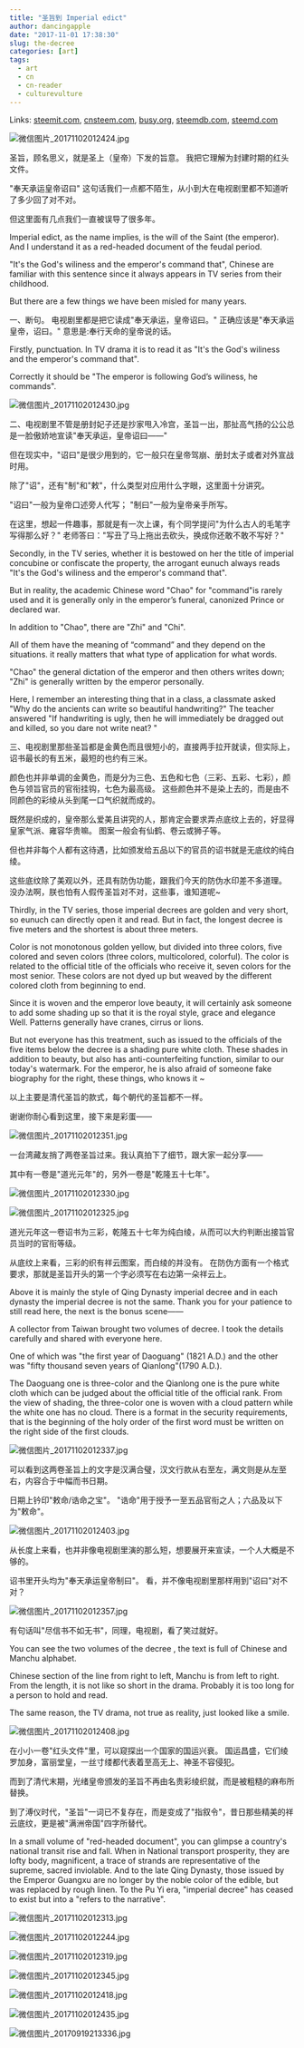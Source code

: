 ```yaml
---
title: "圣旨到 Imperial edict"
author: dancingapple
date: "2017-11-01 17:38:30"
slug: the-decree
categories: [art]
tags: 
  - art
  - cn
  - cn-reader
  - culturevulture
---
```


Links: [steemit.com](https://steemit.com/art/@dancingapple/the-decree), [cnsteem.com](https://cnsteem.com/art/@dancingapple/the-decree), [busy.org](https://busy.org/art/@dancingapple/the-decree), [steemdb.com](https://steemdb.com/art/@dancingapple/the-decree), [steemd.com](https://steemd.com/art/@dancingapple/the-decree)

![微信图片_20171102012424.jpg](https://steemitimages.com/DQmXJr4DKs6LZF5m6UP1g1WZ96UrVmXCa3FLgDAgser5Ujw/%E5%BE%AE%E4%BF%A1%E5%9B%BE%E7%89%87_20171102012424.jpg)

圣旨，顾名思义，就是圣上（皇帝）下发的旨意。
我把它理解为封建时期的红头文件。 

"奉天承运皇帝诏曰" 
这句话我们一点都不陌生，从小到大在电视剧里都不知道听了多少回了对不对。

 但这里面有几点我们一直被误导了很多年。

Imperial edict, as the name implies, is the will of the Saint (the emperor). 
And I understand it as a red-headed document of the feudal period. 

"It's the God's wiliness and the emperor's command that", Chinese are familiar with this sentence since it always appears in TV series from their childhood. 

But there are a few things we have been misled for many years.

一、断句。 
电视剧里都是把它读成"奉天承运，皇帝诏曰。" 
正确应该是"奉天承运皇帝，诏曰。"
意思是:奉行天命的皇帝说的话。

Firstly, punctuation.
 In TV drama it is to read it as "It's the God's wiliness and the emperor's command that". 

Correctly it should be "The emperor is following God’s wiliness, he commands". 

![微信图片_20171102012430.jpg](https://steemitimages.com/DQmbHsg52ikswWXDNKdtiHsxtUrwz57mPSffxQwKE88KaH5/%E5%BE%AE%E4%BF%A1%E5%9B%BE%E7%89%87_20171102012430.jpg)

二、电视剧里不管是册封妃子还是抄家甩入冷宫，圣旨一出，那扯高气扬的公公总是一脸傲娇地宣读"奉天承运，皇帝诏曰——" 

但在现实中，"诏曰"是很少用到的，它一般只在皇帝驾崩、册封太子或者对外宣战时用。

 除了"诏"，还有"制"和"敕"，什么类型对应用什么字眼，这里面十分讲究。

 "诏曰"一般为皇帝口述旁人代写；
 "制曰"一般为皇帝亲手所写。 

在这里，想起一件趣事，那就是有一次上课，有个同学提问"为什么古人的毛笔字写得那么好？" 
老师答曰："写丑了马上拖出去砍头，换成你还敢不敢不写好？"

Secondly, in the TV series, whether it is bestowed on her the title of imperial concubine or confiscate the property, the arrogant eunuch always reads "It's the God's wiliness and the emperor's command that". 

But in reality, the academic Chinese word "Chao" for "command"is rarely used and it is generally only in the emperor’s funeral, canonized Prince or declared war. 

In addition to "Chao", there are "Zhi" and "Chi".

 All of them have the meaning of “command” and they depend on the situations. it really matters that what type of application for what words. 

"Chao" the general dictation of the emperor and then others writes down;
 "Zhi" is generally written by the emperor personally. 

Here, I remember an interesting thing that in a class, a classmate asked "Why do the ancients can write so beautiful handwriting?" 
The teacher answered "If handwriting is ugly, then he will immediately be dragged out and killed, so you dare not write neat? "

三、电视剧里那些圣旨都是金黄色而且很短小的，直接两手拉开就读，但实际上，诏书最长的有五米，最短的也约有三米。

颜色也并非单调的金黄色，而是分为三色、五色和七色（三彩、五彩、七彩），颜色与领旨官员的官衔挂钩，七色为最高级。 
这些颜色并不是染上去的，而是由不同颜色的彩绫从头到尾一口气织就而成的。 

既然是织成的，皇帝那么爱美且讲究的人，那肯定会要求弄点底纹上去的，好显得皇家气派、雍容华贵嘛。 
图案一般会有仙鹤、卷云或狮子等。

 但也并非每个人都有这待遇，比如颁发给五品以下的官员的诏书就是无底纹的纯白绫。 

这些底纹除了美观以外，还具有防伪功能，跟我们今天的防伪水印差不多道理。 
没办法啊，朕也怕有人假传圣旨对不对，这些事，谁知道呢~

Thirdly, in the TV series, those imperial decrees are golden and very short, so eunuch can directly open it and read. 
But in fact, the longest decree is five meters and the shortest is about three meters. 

Color is not monotonous golden yellow, but divided into three colors, five colored and seven colors (three colors, multicolored, colorful). 
The color is related to the official title of the officials who receive it, seven colors for the most senior. 
These colors are not dyed up but weaved by the different colored cloth from beginning to end. 

Since it is woven and the emperor love beauty, it will certainly ask someone to add some shading up so that it is the royal style, grace and elegance Well. 
Patterns generally have cranes, cirrus or lions. 

But not everyone has this treatment, such as issued to the officials of the five items below the decree is a shading pure white cloth. 
These shades in addition to beauty, but also has anti-counterfeiting function, similar to our today's watermark.
 For the emperor, he is also afraid of someone fake biography for the right, these things, who knows it ~

以上主要是清代圣旨的款式，每个朝代的圣旨都不一样。 

谢谢你耐心看到这里，接下来是彩蛋—— 

![微信图片_20171102012351.jpg](https://steemitimages.com/DQmRvHzYDSSAYNWMd23ctW4TMpawU73XhQRZQoyKyGgxi9r/%E5%BE%AE%E4%BF%A1%E5%9B%BE%E7%89%87_20171102012351.jpg)

一台湾藏友捎了两卷圣旨过来。我认真拍下了细节，跟大家一起分享—— 

其中有一卷是"道光元年"的，另外一卷是"乾隆五十七年"。
 
![微信图片_20171102012330.jpg](https://steemitimages.com/DQmUiw4fMRv41aervAqLC9drbBkqy7id1WAhwGZr6aXpkGw/%E5%BE%AE%E4%BF%A1%E5%9B%BE%E7%89%87_20171102012330.jpg)

![微信图片_20171102012325.jpg](https://steemitimages.com/DQmeepDCSieeGQzaXjmiqMFXjYHhaAmD17mr7Z9qgrrDYh4/%E5%BE%AE%E4%BF%A1%E5%9B%BE%E7%89%87_20171102012325.jpg)

道光元年这一卷诏书为三彩，乾隆五十七年为纯白绫，从而可以大约判断出接旨官员当时的官衔等级。 

从底纹上来看，三彩的织有祥云图案，而白绫的并没有。
 在防伪方面有一个格式要求，那就是圣旨开头的第一个字必须写在右边第一朵祥云上。

Above it is mainly the style of Qing Dynasty imperial decree and in each dynasty the imperial decree is not the same. 
Thank you for your patience to still read here, the next is the bonus scene——

A collector from Taiwan brought two volumes of decree. 
I took the details carefully and shared with everyone here. 

One of which was "the first year of Daoguang" (1821 A.D.) and the other was "fifty thousand seven years of Qianlong"(1790 A.D.). 

The Daoguang one is three-color and the Qianlong one is the pure white cloth which can be judged about the official title of the official rank. 
From the view of shading, the three-color one is woven with a cloud pattern while the white one has no cloud. 
There is a format in the security requirements, that is the beginning of the holy order of the first word must be written on the right side of the first clouds.

![微信图片_20171102012337.jpg](https://steemitimages.com/DQmZMC65NrcdydFX7w8RKq6AJ69imUmYkaPWcrnxoZtMzQ1/%E5%BE%AE%E4%BF%A1%E5%9B%BE%E7%89%87_20171102012337.jpg)

可以看到这两卷圣旨上的文字是汉满合璧，汉文行款从右至左，满文则是从左至右，内容合于中幅而书日期。

日期上钤印"敕命/诰命之宝"。 
"诰命"用于授予一至五品官衔之人；六品及以下为"敕命"。

![微信图片_20171102012403.jpg](https://steemitimages.com/DQmVRcN1Es4w6M1424FqAwS8DZvB9AnQ6zfY26rq6waBtJg/%E5%BE%AE%E4%BF%A1%E5%9B%BE%E7%89%87_20171102012403.jpg)

从长度上来看，也并非像电视剧里演的那么短，想要展开来宣读，一个人大概是不够的。

诏书里开头均为"奉天承运皇帝制曰"。 看，并不像电视剧里那样用到"诏曰"对不对？ 

![微信图片_20171102012357.jpg](https://steemitimages.com/DQmZN2e5bpQHufaCQjqw5vcfbx5BLKhhQht8gm55mKbbYHN/%E5%BE%AE%E4%BF%A1%E5%9B%BE%E7%89%87_20171102012357.jpg)

有句话叫"尽信书不如无书"，同理，电视剧，看了笑过就好。 

You can see the two volumes of the decree , the text is full of Chinese and Manchu alphabet.

Chinese section of the line from right to left, Manchu is from left to right. 
From the length, it is not like so short in the drama. 
Probably it is too long for a person to hold and read. 

The same reason, the TV drama, not true as reality, just looked like a smile.

![微信图片_20171102012408.jpg](https://steemitimages.com/DQmYz1V7yiFv7YqPqrFejFTiuMLeaENjEa5JiMy9RpSZoRh/%E5%BE%AE%E4%BF%A1%E5%9B%BE%E7%89%87_20171102012408.jpg)

在小小一卷"红头文件"里，可以窥探出一个国家的国运兴衰。
国运昌盛，它们绫罗加身，富丽堂皇，一丝寸缕都代表着至高无上、神圣不容侵犯。 

而到了清代末期，光绪皇帝颁发的圣旨不再由名贵彩绫织就，而是被粗糙的麻布所替换。
 
到了溥仪时代，"圣旨"一词已不复存在，而是变成了"指叙令"，昔日那些精美的祥云底纹，更是被"满洲帝国"四字所替代。

In a small volume of "red-headed document", you can glimpse a country's national transit rise and fall. 
When in National transport prosperity, they are lofty body, magnificent, a trace of strands are representative of the supreme, sacred inviolable. 
And to the late Qing Dynasty, those  issued by the Emperor Guangxu are no longer by the noble color of the edible, but was replaced by rough linen. 
To the Pu Yi era, "imperial decree" has ceased to exist but into a "refers to the narrative".

![微信图片_20171102012313.jpg](https://steemitimages.com/DQmRgAsXj4zqiV45rC16cJpXHUkWBSBADoXSbomWky1A5zd/%E5%BE%AE%E4%BF%A1%E5%9B%BE%E7%89%87_20171102012313.jpg)

![微信图片_20171102012244.jpg](https://steemitimages.com/DQmTkwtAA7z2uu8aR6KXkwN49cRm8rdApTpuRbyrMNAz484/%E5%BE%AE%E4%BF%A1%E5%9B%BE%E7%89%87_20171102012244.jpg)

![微信图片_20171102012319.jpg](https://steemitimages.com/DQmXBrh5CLMCo7Y1TJ2sF1hYg2KhebGXPWfrayqQGQ1N6bg/%E5%BE%AE%E4%BF%A1%E5%9B%BE%E7%89%87_20171102012319.jpg)

![微信图片_20171102012345.jpg](https://steemitimages.com/DQmTPFaYhnNhyjrmkrs1aMsTyTQB2a2QrLHidW31sX1EkqY/%E5%BE%AE%E4%BF%A1%E5%9B%BE%E7%89%87_20171102012345.jpg)

![微信图片_20171102012418.jpg](https://steemitimages.com/DQmZ7wiaYfC9Pkx4pMkvmpFcBE6mzUPaHZxDeV62C2svKhF/%E5%BE%AE%E4%BF%A1%E5%9B%BE%E7%89%87_20171102012418.jpg)


![微信图片_20171102012435.jpg](https://steemitimages.com/DQmZQtZJYn1fmnCq87b9Uydwe9Qjv8pg9bCsegQPx1nq3ix/%E5%BE%AE%E4%BF%A1%E5%9B%BE%E7%89%87_20171102012435.jpg)

![微信图片_20170919213336.jpg](https://steemitimages.com/DQmYzCKupmqyouLKpQzcbihQ5L4uMSg14VXhFGbeARE2nFc/%E5%BE%AE%E4%BF%A1%E5%9B%BE%E7%89%87_20170919213336.jpg)
